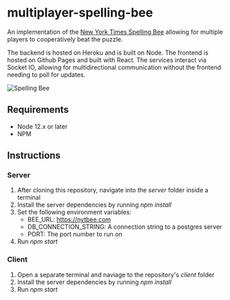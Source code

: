# multiplayer-spelling-bee
An implementation of the [New York Times Spelling Bee](https://www.nytimes.com/puzzles/spelling-bee) allowing for multiple players to cooperatively beat the puzzle.

The backend is hosted on Heroku and is built on Node. The frontend is hosted on Github Pages and built with React. The services interact via Socket IO, allowing for multidirectional communication without the frontend needing to poll for updates.

![Spelling Bee](https://imgur.com/Pi6SQDC.png)

## Requirements
* Node 12.x or later
* NPM

## Instructions
### Server
1. After cloning this repository, navigate into the *server* folder inside a terminal
1. Install the server dependencies by running *npm install*
1. Set the following environment variables:
    * BEE_URL: https://nytbee.com
    * DB_CONNECTION_STRING: A connection string to a postgres server
    * PORT: The port number to run on
1. Run *npm start*

### Client
1. Open a separate terminal and naviage to the repository's *client* folder
1. Install the server dependencies by running *npm install*
1. Run *npm start*
